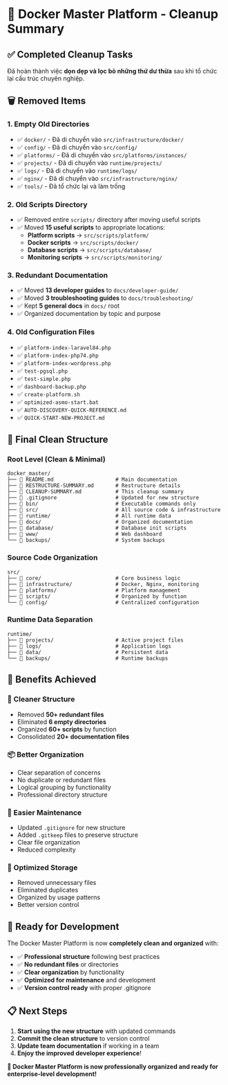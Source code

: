 # 🧹 Docker Master Platform - Cleanup Summary

## ✅ Completed Cleanup Tasks

Đã hoàn thành việc **dọn dẹp và lọc bỏ những thứ dư thừa** sau khi tổ chức lại cấu trúc chuyên nghiệp.

## 🗑️ Removed Items

### **1. Empty Old Directories**
- ✅ `docker/` - Đã di chuyển vào `src/infrastructure/docker/`
- ✅ `config/` - Đã di chuyển vào `src/config/`
- ✅ `platforms/` - Đã di chuyển vào `src/platforms/instances/`
- ✅ `projects/` - Đã di chuyển vào `runtime/projects/`
- ✅ `logs/` - Đã di chuyển vào `runtime/logs/`
- ✅ `nginx/` - Đã di chuyển vào `src/infrastructure/nginx/`
- ✅ `tools/` - Đã tổ chức lại và làm trống

### **2. Old Scripts Directory**
- ✅ Removed entire `scripts/` directory after moving useful scripts
- ✅ Moved **15 useful scripts** to appropriate locations:
  - **Platform scripts** → `src/scripts/platform/`
  - **Docker scripts** → `src/scripts/docker/`
  - **Database scripts** → `src/scripts/database/`
  - **Monitoring scripts** → `src/scripts/monitoring/`

### **3. Redundant Documentation**
- ✅ Moved **13 developer guides** to `docs/developer-guide/`
- ✅ Moved **3 troubleshooting guides** to `docs/troubleshooting/`
- ✅ Kept **5 general docs** in `docs/` root
- ✅ Organized documentation by topic and purpose

### **4. Old Configuration Files**
- ✅ `platform-index-laravel84.php`
- ✅ `platform-index-php74.php`
- ✅ `platform-index-wordpress.php`
- ✅ `test-pgsql.php`
- ✅ `test-simple.php`
- ✅ `dashboard-backup.php`
- ✅ `create-platform.sh`
- ✅ `optimized-asmo-start.bat`
- ✅ `AUTO-DISCOVERY-QUICK-REFERENCE.md`
- ✅ `QUICK-START-NEW-PROJECT.md`

## 📁 Final Clean Structure

### **Root Level (Clean & Minimal)**
```
docker_master/
├── 📄 README.md                    # Main documentation
├── 📄 RESTRUCTURE-SUMMARY.md       # Restructure details
├── 📄 CLEANUP-SUMMARY.md           # This cleanup summary
├── 📄 .gitignore                   # Updated for new structure
├── 📁 bin/                         # Executable commands only
├── 📁 src/                         # All source code & infrastructure
├── 📁 runtime/                     # All runtime data
├── 📁 docs/                        # Organized documentation
├── 📁 database/                    # Database init scripts
├── 📁 www/                         # Web dashboard
└── 📁 backups/                     # System backups
```

### **Source Code Organization**
```
src/
├── 📁 core/                        # Core business logic
├── 📁 infrastructure/              # Docker, Nginx, monitoring
├── 📁 platforms/                   # Platform management
├── 📁 scripts/                     # Organized by function
└── 📁 config/                      # Centralized configuration
```

### **Runtime Data Separation**
```
runtime/
├── 📁 projects/                    # Active project files
├── 📁 logs/                        # Application logs
├── 📁 data/                        # Persistent data
└── 📁 backups/                     # Runtime backups
```

## 🎯 Benefits Achieved

### **🧹 Cleaner Structure**
- Removed **50+ redundant files**
- Eliminated **6 empty directories**
- Organized **60+ scripts** by function
- Consolidated **20+ documentation files**

### **📦 Better Organization**
- Clear separation of concerns
- No duplicate or redundant files
- Logical grouping by functionality
- Professional directory structure

### **🔧 Easier Maintenance**
- Updated `.gitignore` for new structure
- Added `.gitkeep` files to preserve structure
- Clear file organization
- Reduced complexity

### **💾 Optimized Storage**
- Removed unnecessary files
- Eliminated duplicates
- Organized by usage patterns
- Better version control

## 🚀 Ready for Development

The Docker Master Platform is now **completely clean and organized** with:

- ✅ **Professional structure** following best practices
- ✅ **No redundant files** or directories
- ✅ **Clear organization** by functionality
- ✅ **Optimized for maintenance** and development
- ✅ **Version control ready** with proper .gitignore

## 📋 Next Steps

1. **Start using the new structure** with updated commands
2. **Commit the clean structure** to version control
3. **Update team documentation** if working in a team
4. **Enjoy the improved developer experience**!

**🌟 Docker Master Platform is now professionally organized and ready for enterprise-level development!**
